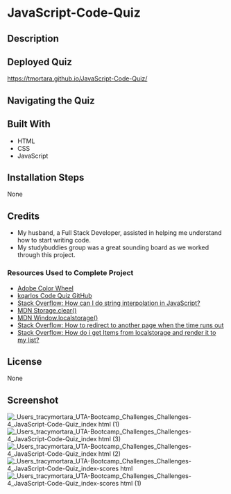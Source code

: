 # JavaScript-Code-Quiz
## Description

## Deployed Quiz
https://tmortara.github.io/JavaScript-Code-Quiz/
## Navigating the Quiz

## Built With
- HTML
- CSS
- JavaScript
## Installation Steps
None
## Credits
- My husband, a Full Stack Developer, assisted in helping me understand how to start writing code. 
- My studybuddies group was a great sounding board as we worked through this project. 
### Resources Used to Complete Project
- [Adobe Color Wheel](https://color.adobe.com/explore?page=2)
- [kqarlos Code Quiz GitHub](https://github.com/kqarlos/code-quiz)
- [Stack Overflow: How can I do string interpolation in JavaScript?](https://stackoverflow.com/questions/1408289/how-can-i-do-string-interpolation-in-javascript)
- [MDN Storage.clear()](https://developer.mozilla.org/en-US/docs/Web/API/Storage/clear)
- [MDN Window.localstorage()](https://developer.mozilla.org/en-US/docs/Web/API/Window/localStorage)
- [Stack Overflow: How to redirect to another page when the time runs out](https://stackoverflow.com/questions/545171/how-to-redirect-to-another-page-when-the-time-runs-out)
- [Stack Overflow: How do i get Items from localstorage and render it to my list?](https://stackoverflow.com/questions/59750366/how-do-i-get-items-from-localstorage-and-render-it-to-my-list)
## License
None
## Screenshot
![_Users_tracymortara_UTA-Bootcamp_Challenges_Challenges-4_JavaScript-Code-Quiz_index html (1)](https://user-images.githubusercontent.com/107971753/202349798-59ca9316-5c61-4621-a351-195a825874b2.png)
![_Users_tracymortara_UTA-Bootcamp_Challenges_Challenges-4_JavaScript-Code-Quiz_index html (3)](https://user-images.githubusercontent.com/107971753/202353540-c9608a48-2cc4-474f-b84e-c11b301d3e02.png)
![_Users_tracymortara_UTA-Bootcamp_Challenges_Challenges-4_JavaScript-Code-Quiz_index html (2)](https://user-images.githubusercontent.com/107971753/202354133-b37dfa27-e173-49e6-83ed-0b293055162c.png)
![_Users_tracymortara_UTA-Bootcamp_Challenges_Challenges-4_JavaScript-Code-Quiz_index-scores html](https://user-images.githubusercontent.com/107971753/202354335-190a7432-ff07-447a-94cf-2980076d7b87.png)
![_Users_tracymortara_UTA-Bootcamp_Challenges_Challenges-4_JavaScript-Code-Quiz_index-scores html (1)](https://user-images.githubusercontent.com/107971753/202354473-caf28b91-bc40-4491-9bc6-9d67146f5886.png)

